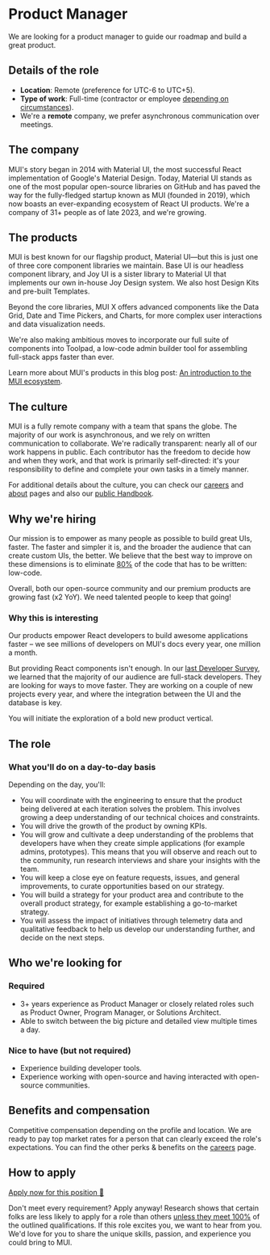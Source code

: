 # Product Manager

<p class="description">We are looking for a product manager to guide our roadmap and build a great product.</p>

## Details of the role

- **Location**: Remote (preference for UTC-6 to UTC+5).
- **Type of work**: Full-time (contractor or employee [depending on circumstances](https://mui-org.notion.site/Hiring-FAQ-64763b756ae44c37b47b081f98915501#494af1f358794028beb4b7697b5d3102)).
- We're a **remote** company, we prefer asynchronous communication over meetings.

## The company

MUI's story began in 2014 with Material UI, the most successful React implementation of Google's Material Design.
Today, Material UI stands as one of the most popular open-source libraries on GitHub and has paved the way for the fully-fledged startup known as MUI (founded in 2019), which now boasts an ever-expanding ecosystem of React UI products.
We're a company of 31+ people as of late 2023, and we're growing.

## The products

MUI is best known for our flagship product, Material UI—but this is just one of three core component libraries we maintain.
Base UI is our headless component library, and Joy UI is a sister library to Material UI that implements our own in-house Joy Design system.
We also host Design Kits and pre-built Templates.

Beyond the core libraries, MUI X offers advanced components like the Data Grid, Date and Time Pickers, and Charts, for more complex user interactions and data visualization needs.

We're also making ambitious moves to incorporate our full suite of components into Toolpad, a low-code admin builder tool for assembling full-stack apps faster than ever.

Learn more about MUI's products in this blog post: [An introduction to the MUI ecosystem](https://mui.com/blog/mui-product-comparison/).

## The culture

MUI is a fully remote company with a team that spans the globe.
The majority of our work is asynchronous, and we rely on written communication to collaborate.
We're radically transparent: nearly all of our work happens in public.
Each contributor has the freedom to decide how and when they work, and that work is primarily self-directed: it's your responsibility to define and complete your own tasks in a timely manner.

For additional details about the culture, you can check our [careers](https://mui.com/careers/) and [about](https://mui.com/about/) pages and also our [public Handbook](https://mui-org.notion.site/Handbook-f086d47e10794d5e839aef9dc67f324b).

## Why we're hiring

Our mission is to empower as many people as possible to build great UIs, faster.
The faster and simpler it is, and the broader the audience that can create custom UIs, the better.
We believe that the best way to improve on these dimensions is to eliminate [80%](https://www.youtube.com/watch?v=GnO7D5UaDig&t=2451s) of the code that has to be written: low-code.

Overall, both our open-source community and our premium products are growing fast (x2 YoY).
We need talented people to keep that going!

### Why this is interesting

Our products empower React developers to build awesome applications faster – we see millions of developers on MUI's docs every year, one million a month.

But providing React components isn't enough.
In our [last Developer Survey](https://mui.com/blog/2021-developer-survey-results/), we learned that the majority of our audience are full-stack developers.
They are looking for ways to move faster.
They are working on a couple of new projects every year, and where the integration between the UI and the database is key.

You will initiate the exploration of a bold new product vertical.

## The role

### What you'll do on a day-to-day basis

Depending on the day, you'll:

- You will coordinate with the engineering to ensure that the product being delivered at each iteration solves the problem.
  This involves growing a deep understanding of our technical choices and constraints.
- You will drive the growth of the product by owning KPIs.
- You will grow and cultivate a deep understanding of the problems that developers have when they create simple applications (for example admins, prototypes). This means that you will observe and reach out to the community, run research interviews and share your insights with the team.
- You will keep a close eye on feature requests, issues, and general improvements, to curate opportunities based on our strategy.
- You will build a strategy for your product area and contribute to the overall product strategy, for example establishing a go-to-market strategy.
- You will assess the impact of initiatives through telemetry data and qualitative feedback to help us develop our understanding further, and decide on the next steps.

## Who we're looking for

### Required

- 3+ years experience as Product Manager or closely related roles such as Product Owner, Program Manager, or Solutions Architect.
- Able to switch between the big picture and detailed view multiple times a day.

### Nice to have (but not required)

- Experience building developer tools.
- Experience working with open-source and having interacted with open-source communities.

## Benefits and compensation

Competitive compensation depending on the profile and location.
We are ready to pay top market rates for a person that can clearly exceed the role's expectations.
You can find the other perks & benefits on the [careers](https://mui.com/careers/#perks-and-benefits) page.

## How to apply

[Apply now for this position 📮](https://jobs.ashbyhq.com/MUI/__ID__/application?utm_source=ZNRrPGBkqO)

Don't meet every requirement?
Apply anyway!
Research shows that certain folks are less likely to apply for a role than others [unless they meet 100%](https://hbr.org/2014/08/why-women-dont-apply-for-jobs-unless-theyre-100-qualified) of the outlined qualifications.
If this role excites you, we want to hear from you.
We'd love for you to share the unique skills, passion, and experience you could bring to MUI.
